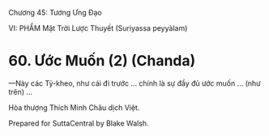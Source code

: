  

Chương 45: Tương Ưng Ðạo

VI: PHẨM Mặt Trời Lược Thuyết (Suriyassa peyyàlam)

# 60\. Ước Muốn (2) (Chanda)

—Này các Tỷ-kheo, như cái đi trước … chính là sự đầy đủ ước muốn … (như trên) …

Hòa thượng Thích Minh Châu dịch Việt.

Prepared for SuttaCentral by Blake Walsh.